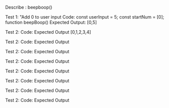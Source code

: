 
Describe : beepboop()

Test 1: "Add 0 to user input
Code:
const userInput = 5;
const startNum = [0];
function beepBoop()
Expected Output: [0,5]

Test 2: 
Code:
Expected Output [0,1,2,3,4]

Test 2:
Code:
Expected Output

Test 2:
Code:
Expected Output

Test 2:
Code:
Expected Output

Test 2:
Code:
Expected Output

Test 2:
Code:
Expected Output 

Test 2:
Code:
Expected Output 

Test 2:
Code:
Expected Output 

